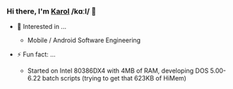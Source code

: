 ### Hi there, I'm [Karol](https://en.wikipedia.org/wiki/Karol_(name)) /kɑːl/ 👋

- 🌱 Interested in ...
  - Mobile / Android Software Engineering

- ⚡ Fun fact: ...
  - Started on Intel 80386DX4 with 4MB of RAM, developing DOS 5.00-6.22 batch scripts (trying to get that 623KB of HiMem)
